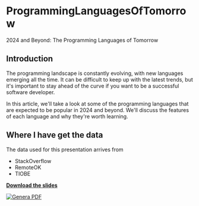 # ProgrammingLanguagesOfTomorrow

2024 and Beyond: The Programming Languages of Tomorrow

## Introduction

The programming landscape is constantly evolving, with new languages emerging all the time. It can be difficult to keep up with the latest trends, but it's important to stay ahead of the curve if you want to be a successful software developer.

In this article, we'll take a look at some of the programming languages that are expected to be popular in 2024 and beyond. We'll discuss the features of each language and why they're worth learning.

## Where I have get the data

The data used for this presentation arrives from

- StackOverflow
- RemoteOK
- TIOBE

__[Download the slides](https://raw.githubusercontent.com/matteobaccan/ProgrammingLanguagesOfTomorrow/main/slide/ProgrammingLanguagesOfTomorrow.pdf)__

[![Genera PDF](https://github.com/matteobaccan/ProgrammingLanguagesOfTomorrow/actions/workflows/generatepdf.yml/badge.svg)](https://github.com/matteobaccan/ProgrammingLanguagesOfTomorrow/actions/workflows/generatepdf.yml)
